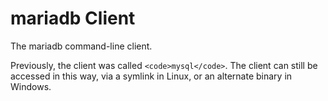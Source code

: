 
# mariadb Client

The mariadb command-line client.


Previously, the client was called `<code>mysql</code>`. The client can still be accessed in this way, via a symlink in Linux, or an alternate binary in Windows.

